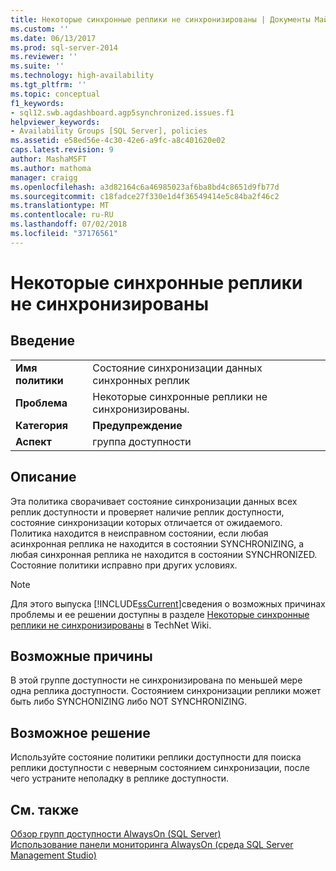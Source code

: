 ```yaml
---
title: Некоторые синхронные реплики не синхронизированы | Документы Майкрософт
ms.custom: ''
ms.date: 06/13/2017
ms.prod: sql-server-2014
ms.reviewer: ''
ms.suite: ''
ms.technology: high-availability
ms.tgt_pltfrm: ''
ms.topic: conceptual
f1_keywords:
- sql12.swb.agdashboard.agp5synchronized.issues.f1
helpviewer_keywords:
- Availability Groups [SQL Server], policies
ms.assetid: e58ed56e-4c30-42e6-a9fc-a8c401620e02
caps.latest.revision: 9
author: MashaMSFT
ms.author: mathoma
manager: craigg
ms.openlocfilehash: a3d82164c6a46985023af6ba8bd4c8651d9fb77d
ms.sourcegitcommit: c18fadce27f330e1d4f36549414e5c84ba2f46c2
ms.translationtype: MT
ms.contentlocale: ru-RU
ms.lasthandoff: 07/02/2018
ms.locfileid: "37176561"
---
```

# <a name="some-synchronous-replicas-are-not-synchronized"></a>Некоторые синхронные реплики не синхронизированы
    
## <a name="introduction"></a>Введение  
  
|||  
|-|-|  
|**Имя политики**|Состояние синхронизации данных синхронных реплик|  
|**Проблема**|Некоторые синхронные реплики не синхронизированы.|  
|**Категория**|**Предупреждение**|  
|**Аспект**|группа доступности|  
  
## <a name="description"></a>Описание  
 Эта политика сворачивает состояние синхронизации данных всех реплик доступности и проверяет наличие реплик доступности, состояние синхронизации которых отличается от ожидаемого. Политика находится в неисправном состоянии, если любая асинхронная реплика не находится в состоянии SYNCHRONIZING, а любая синхронная реплика не находится в состоянии SYNCHRONIZED. Состояние политики исправно при других условиях.  
  
> [!NOTE]  
>  Для этого выпуска [!INCLUDE[ssCurrent](../../../includes/sscurrent-md.md)]сведения о возможных причинах проблемы и ее решении доступны в разделе [Некоторые синхронные реплики не синхронизированы](http://go.microsoft.com/fwlink/p/?LinkId=220853) в TechNet Wiki.  
  
## <a name="possible-causes"></a>Возможные причины  
 В этой группе доступности не синхронизирована по меньшей мере одна реплика доступности. Состоянием синхронизации реплики может быть либо SYNCHONIZING либо NOT SYNCHRONIZING.  
  
## <a name="possible-solution"></a>Возможное решение  
 Используйте состояние политики реплики доступности для поиска реплики доступности с неверным состоянием синхронизации, после чего устраните неполадку в реплике доступности.  
  
## <a name="see-also"></a>См. также  
 [Обзор групп доступности AlwaysOn &#40;SQL Server&#41;](overview-of-always-on-availability-groups-sql-server.md)   
 [Использование панели мониторинга AlwaysOn (среда SQL Server Management Studio)](use-the-always-on-dashboard-sql-server-management-studio.md)  
  
  
